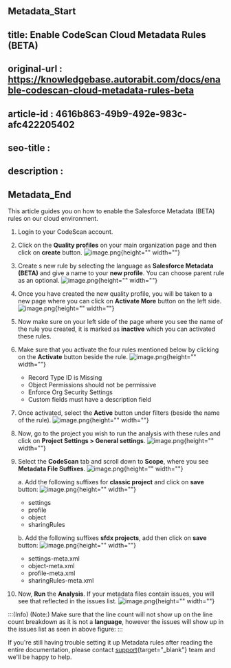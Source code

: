 ## Metadata_Start
## title: Enable CodeScan Cloud Metadata Rules (BETA)
## original-url : https://knowledgebase.autorabit.com/docs/enable-codescan-cloud-metadata-rules-beta
## article-id : 4616b863-49b9-492e-983c-afc422205402
## seo-title : 
## description : 
## Metadata_End
This article guides you on how to enable the Salesforce Metadata (BETA) rules on our cloud environment.

1. Login to your CodeScan account.

2. Click on the **Quality profiles** on your main organization page and then click on **create** button. 
![image.png](https://cdn.document360.io/8711f4e7-c040-4616-aac9-d947f87e4619/Images/Documentation/image%28172%29.png){height="" width=""}
3. Create s new rule by selecting the language as **Salesforce Metadata (BETA)** and give a name to your **new profile**. You can choose parent rule as an optional.
![image.png](https://cdn.document360.io/8711f4e7-c040-4616-aac9-d947f87e4619/Images/Documentation/image%28173%29.png){height="" width=""}

4. Once you have created the new quality profile, you will be taken to a new page where you can click on **Activate More** button on the left side.
![image.png](https://cdn.document360.io/8711f4e7-c040-4616-aac9-d947f87e4619/Images/Documentation/image%28174%29.png){height="" width=""}
5. Now make sure on your left side of the page where you see the name of the rule you created, it is marked as **inactive** which you can activated these rules.

6. Make sure that you activate the four rules mentioned below by clicking on the **Activate** button beside the rule.
![image.png](https://cdn.document360.io/8711f4e7-c040-4616-aac9-d947f87e4619/Images/Documentation/image%28175%29.png){height="" width=""}
    * Record Type ID is Missing
    * Object Permissions should not be permissive
    * Enforce Org Security Settings
    * Custom fields must have a description field

7. Once activated, select the **Active** button under filters (beside the name of the rule).
![image.png](https://cdn.document360.io/8711f4e7-c040-4616-aac9-d947f87e4619/Images/Documentation/image%28176%29.png){height="" width=""}

8. Now, go to the project you wish to run the analysis with these rules and click on **Project Settings > General settings**.
![image.png](https://cdn.document360.io/8711f4e7-c040-4616-aac9-d947f87e4619/Images/Documentation/image%28237%29.png){height="" width=""}

9. Select the **CodeScan** tab and scroll down to **Scope**, where you see **Metadata File Suffixes**. 
![image.png](https://cdn.document360.io/8711f4e7-c040-4616-aac9-d947f87e4619/Images/Documentation/image%28240%29.png){height="" width=""}

    a. Add the following suffixes for **classic project** and click on **save** button:
![image.png](https://cdn.document360.io/8711f4e7-c040-4616-aac9-d947f87e4619/Images/Documentation/image%28177%29.png){height="" width=""}
    * settings
    * profile
    * object
    * sharingRules 

    b. Add the following suffixes **sfdx projects**, add then click on **save** button:
![image.png](https://cdn.document360.io/8711f4e7-c040-4616-aac9-d947f87e4619/Images/Documentation/image%28178%29.png){height="" width=""}

    * settings-meta.xml
    * object-meta.xml
    * profile-meta.xml
    * sharingRules-meta.xml

12. Now, **Run** the **Analysis**. If your metadata files contain issues, you will see that reflected in the issues list. ![image.png](https://cdn.document360.io/8711f4e7-c040-4616-aac9-d947f87e4619/Images/Documentation/image%28179%29.png){height="" width=""}

:::(Info) (Note:)
Make sure that the line count will not show up on the line count breakdown as it is not a **language**, however the issues will show up in the issues list as seen in above figure:
:::


 If you're still having trouble setting it up Metadata rules after reading the entire documentation, please contact [support](http://support@codescan.io){target="_blank"} team and we'll be happy to help.
